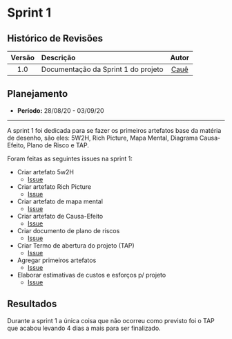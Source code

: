 # Sprint 1

## Histórico de Revisões

| Versão | Descrição | Autor |
| :----: | :-------- | :---: |
| 1.0 | Documentação da Sprint 1 do projeto | [Cauê](https://github.com/caue96) |

## Planejamento
* **Período:** 28/08/20 - 03/09/20

***

A sprint 1 foi dedicada para se fazer os primeiros artefatos base da matéria de desenho, são eles: 5W2H, Rich Picture, Mapa Mental, Diagrama Causa-Efeito, Plano de Risco e TAP.

Foram feitas as seguintes issues na sprint 1:
* Criar artefato 5w2H
    - [Issue](https://github.com/UnBArqDsw/2020.1_G10_QRodizio/issues/3)
* Criar artefato Rich Picture
    - [Issue](https://github.com/UnBArqDsw/2020.1_G10_QRodizio/issues/4)
* Criar artefato de mapa mental
    - [Issue](https://github.com/UnBArqDsw/2020.1_G10_QRodizio/issues/5)
* Criar artefato de Causa-Efeito
    - [Issue](https://github.com/UnBArqDsw/2020.1_G10_QRodizio/issues/6)
* Criar documento de plano de riscos
    - [Issue](https://github.com/UnBArqDsw/2020.1_G10_QRodizio/issues/7)
* Criar Termo de abertura do projeto (TAP)
    - [Issue](https://github.com/UnBArqDsw/2020.1_G10_QRodizio/issues/8)
* Agregar primeiros artefatos
    - [Issue](https://github.com/UnBArqDsw/2020.1_G10_QRodizio/issues/9)
* Elaborar estimativas de custos e esforços p/ projeto
    - [Issue](https://github.com/UnBArqDsw/2020.1_G10_QRodizio/issues/17)

## Resultados

Durante a sprint 1 a única coisa que não ocorreu como previsto foi o TAP que acabou levando 4 dias a mais para ser finalizado.